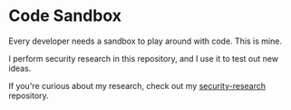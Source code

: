 # Code Sandbox

Every developer needs a sandbox to play around with code. This is mine.

I perform security research in this repository, and I use it to test out new ideas.

If you're curious about my research, check out my [security-research](https://github.com/jlleitschuh/security-research)
repository.
